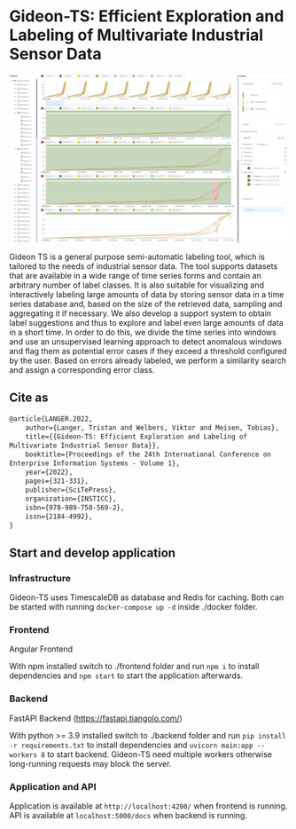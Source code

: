 # Gideon-TS: Efficient Exploration and Labeling of Multivariate Industrial Sensor Data

![alt text](https://github.com/tmdt-buw/gideon-ts/blob/master/img/preview.png)

Gideon TS is a general purpose semi-automatic labeling tool, which is tailored to the needs of industrial sensor data. 
The tool supports datasets that are available in a wide range of time series forms and contain an arbitrary number of label classes. 
It is also suitable for visualizing and interactively labeling large amounts of data by storing sensor data in a time series database and, based on the size of the retrieved data, sampling and aggregating it if necessary. We also develop a support system to obtain label suggestions and thus to explore and label even large amounts of data in a short time. 
In order to do this, we divide the time series into windows and use an unsupervised learning approach to detect anomalous windows and flag them as potential error cases if they exceed a threshold configured by the user. Based on errors already labeled, we perform a similarity search and assign a corresponding error class.

## Cite as

```
@article{LANGER.2022,
    author={Langer, Tristan and Welbers, Viktor and Meisen, Tobias},
    title={{Gideon-TS: Efficient Exploration and Labeling of Multivariate Industrial Sensor Data}},
    booktitle={Proceedings of the 24th International Conference on Enterprise Information Systems - Volume 1},
    year={2022},
    pages={321-331},
    publisher={SciTePress},
    organization={INSTICC},
    isbn={978-989-758-569-2},
    issn={2184-4992},
}
```

## Start and develop application

### Infrastructure 

Gideon-TS uses TimescaleDB as database and Redis for caching. Both can be started with running `docker-compose up -d` inside ./docker folder.

### Frontend

Angular Frontend

With npm installed switch to ./frontend folder and run `npm i` to install dependencies and `npm start` to start the application afterwards.

### Backend

FastAPI Backend (https://fastapi.tiangolo.com/)

With python >= 3.9 installed switch to ./backend folder and run `pip install -r requirements.txt` to install dependencies and `uvicorn main:app --workers 8` to start backend.
Gideon-TS need multiple workers otherwise long-running requests may block the server.

### Application and API

Application is available at `http://localhost:4200/` when frontend is running.
API is available at `localhost:5000/docs` when backend is running.